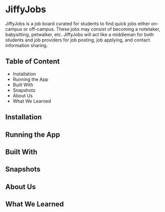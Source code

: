 # JiffyJobs

JiffyJobs is a job board curated for students to find quick jobs either on-campus or off-campus. These jobs may consist of becoming a notetaker, babysitting, petwalker, etc. JiffyJobs will act like a middleman for both students and job providers for job posting, job applying, and contact information sharing. 


## Table of Content 
* Installation
* Running the App
* Built With
* Snapshots
* About Us
* What We Learned

## Installation 

## Running the App

## Built With 

## Snapshots

## About Us

## What We Learned




